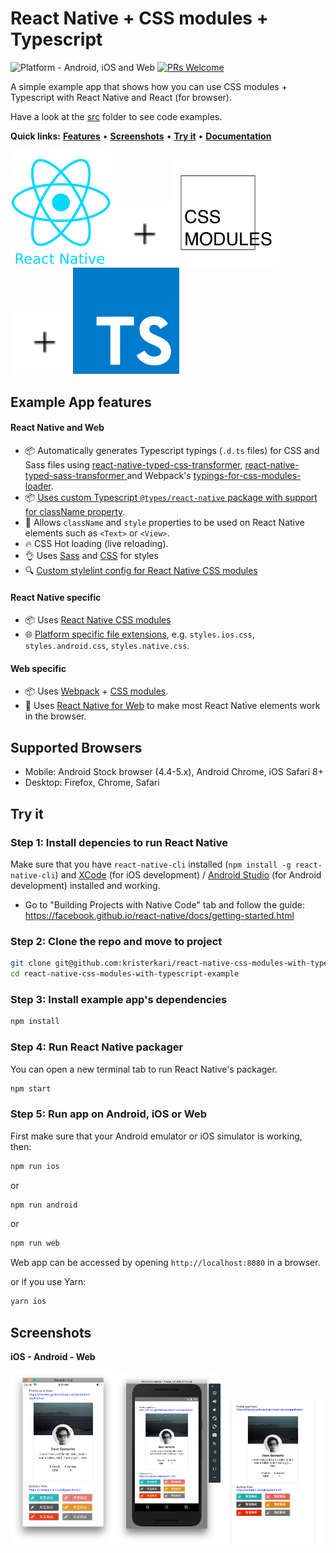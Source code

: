 # React Native + CSS modules + Typescript

![Platform - Android, iOS and Web](https://img.shields.io/badge/platform-Android%20%7C%20iOS%20%7C%20Web-blue.svg)
[![PRs Welcome](https://img.shields.io/badge/PRs-welcome-brightgreen.svg)](https://egghead.io/courses/how-to-contribute-to-an-open-source-project-on-github)

A simple example app that shows how you can use CSS modules + Typescript with React Native and React (for browser).

Have a look at the [src](/src) folder to see code examples.

**Quick links:** **[Features](#example-app-features)** • **[Screenshots](#screenshots)** • **[Try it](#try-it)** • **[Documentation](https://github.com/kristerkari/react-native-css-modules#documentation)**

<a href="https://facebook.github.io/react-native/"><img src="images/react-native-logo.png" width="160"></a><img src="images/plus.svg" width="100"><a href="https://github.com/css-modules/css-modules"><img src="images/css-modules-logo.svg" width="170"></a><img src="images/plus.svg" width="100"><a href="https://www.typescriptlang.org/"><img src="images/typescript-logo.svg" width="170"></a>

## Example App features

#### React Native and Web

- :package: Automatically generates Typescript typings (`.d.ts` files) for CSS and Sass files using [react-native-typed-css-transformer](https://github.com/kristerkari/react-native-typed-css-transformer), [react-native-typed-sass-transformer
  ](https://github.com/kristerkari/react-native-typed-sass-transformer) and Webpack's [typings-for-css-modules-loader](https://github.com/Jimdo/typings-for-css-modules-loader).
- :package: [Uses custom Typescript `@types/react-native` package with support for className property](https://github.com/kristerkari/react-native-types-for-css-modules).
- :tada: Allows `className` and `style` properties to be used on React Native elements such as `<Text>` or `<View>`.
- :fire: CSS Hot loading (live reloading).
- :ok_hand: Uses [Sass](src/Buttons.scss) and [CSS](src/ProfileCard.css) for styles
- :mag: [Custom stylelint config for React Native CSS modules](https://github.com/kristerkari/stylelint-config-react-native-css-modules)

#### React Native specific

- :package: Uses [React Native CSS modules](https://github.com/kristerkari/react-native-css-modules)
- :globe_with_meridians: [Platform specific file extensions](https://facebook.github.io/react-native/docs/platform-specific-code.html#platform-specific-extensions), e.g. `styles.ios.css`, `styles.android.css`, `styles.native.css`.

#### Web specific

- :package: Uses [Webpack](https://webpack.js.org/) + [CSS modules](https://github.com/css-modules/css-modules).
- :wrench: Uses [React Native for Web](https://github.com/necolas/react-native-web) to make most React Native elements work in the browser.

## Supported Browsers

- Mobile: Android Stock browser (4.4-5.x), Android Chrome, iOS Safari 8+
- Desktop: Firefox, Chrome, Safari

## Try it

### Step 1: Install depencies to run React Native

Make sure that you have `react-native-cli` installed (`npm install -g react-native-cli`) and [XCode](https://developer.apple.com/xcode/) (for iOS development) / [Android Studio](https://developer.android.com/studio/index.html) (for Android development) installed and working.

- Go to "Building Projects with Native Code" tab and follow the guide: https://facebook.github.io/react-native/docs/getting-started.html

### Step 2: Clone the repo and move to project

```sh
git clone git@github.com:kristerkari/react-native-css-modules-with-typescript-example.git
cd react-native-css-modules-with-typescript-example
```

### Step 3: Install example app's dependencies

```sh
npm install
```

### Step 4: Run React Native packager

You can open a new terminal tab to run React Native's packager.

```sh
npm start
```

### Step 5: Run app on Android, iOS or Web

First make sure that your Android emulator or iOS simulator is working, then:

```sh
npm run ios
```

or

```sh
npm run android
```

or

```sh
npm run web
```

Web app can be accessed by opening `http://localhost:8080` in a browser.

or if you use Yarn:

```sh
yarn ios
```

## Screenshots

**iOS - Android - Web**

<img src="screenshots/ios.png" width="33.3333%"><img src="screenshots/android.png" width="33.3333%"><img src="screenshots/web3.png" width="33.3333%">
